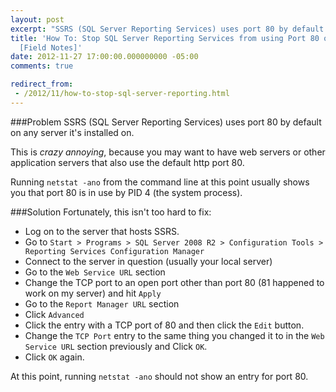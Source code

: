 ```yaml
---
layout: post
excerpt: "SSRS (SQL Server Reporting Services) uses port 80 by default on any server it’s installed on. Ugh"
title: 'How To: Stop SQL Server Reporting Services from using Port 80 on your Server
  [Field Notes]'
date: 2012-11-27 17:00:00.000000000 -05:00
comments: true

redirect_from:
 - /2012/11/how-to-stop-sql-server-reporting.html
---
```

###Problem
SSRS (SQL Server Reporting Services) uses port 80 by default on any server it's installed on.

This is *crazy annoying*, because you may want to have web servers or other application servers that also use the default http port 80.

Running `netstat -ano` from the command line at this point usually shows you that port 80 is in use by PID 4 (the system process).

###Solution
Fortunately, this isn't too hard to fix:

* Log on to the server that hosts SSRS.
* Go to `Start > Programs > SQL Server 2008 R2 > Configuration Tools > Reporting Services Configuration Manager`
* Connect to the server in question (usually your local server)
* Go to the `Web Service URL` section
* Change the TCP port to an open port other than port 80 (81 happened to work on my server) and hit `Apply`
* Go to the `Report Manager URL` section
* Click `Advanced`
* Click the entry with a TCP port of 80 and then click the `Edit` button.
* Change the `TCP Port` entry to the same thing you changed it to in the `Web Service URL` section previously and Click `OK`.
* Click `OK` again.

At this point, running `netstat -ano` should not show an entry for port 80.
